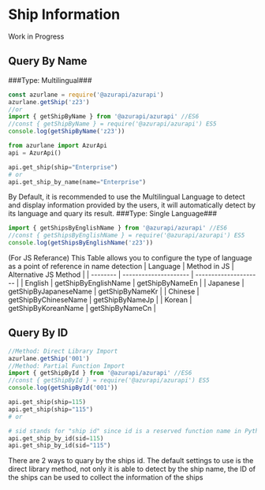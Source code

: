 # Ship Information
Work in Progress
## Query By Name
###Type: Multilingual###
```javascript
const azurlane = require('@azurapi/azurapi')
azurlane.getShip('z23')
//or
import { getShipByName } from '@azurapi/azurapi' //ES6
//const { getShipByName } = require('@azurapi/azurapi') ES5
console.log(getShipByName('z23'))
```
```python
from azurlane import AzurApi
api = AzurApi()

api.get_ship(ship="Enterprise")
# or
api.get_ship_by_name(name="Enterprise")
```
By Default, it is recommended to use the Multilingual Language to detect and display information provided by the users, it will automatically detect by its language and quary its result.
###Type: Single Language###
```javascript
import { getShipsByEnglishName } from '@azurapi/azurapi' //ES6
//const { getShipsByEnglishName } = require('@azurapi/azurapi') ES5
console.log(getShipsByEnglishName('z23'))
```
(For JS Referance)
This Table allows you to configure the type of language as a point of reference in name detection
| Language | Method in JS          | Alternative JS Method |
| -------- | --------------------- | --------------------- |
| English  | getShipByEnglishName  | getShipByNameEn       |
| Japanese | getShipByJapaneseName | getShipByNameKr       |
| Chinese  | getShipByChineseName  | getShipByNameJp       |
| Korean   | getShipByKoreanName   | getShipByNameCn       |


## Query By ID

```javascript
//Method: Direct Library Import
azurlane.getShip('001')
//Method: Partial Function Import
import { getShipById } from '@azurapi/azurapi' //ES6
//const { getShipById } = require('@azurapi/azurapi') ES5
console.log(getShipById('001'))
```
```python
api.get_ship(ship=115)
api.get_ship(ship="115")
# or

# sid stands for "ship id" since id is a reserved function name in Python
api.get_ship_by_id(sid=115)
api.get_ship_by_id(sid="115")
```

There are 2 ways to quary by the ships id. The default settings to use is the direct library method, not only it is able to detect by the ship name, the ID of the ships can be used to collect the information of the ships

